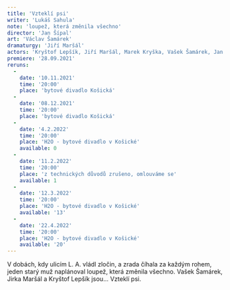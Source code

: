 ```yaml
---
title: 'Vzteklí psi'
writer: 'Lukáš Sahula'
note: 'loupež, která změnila všechno'
director: 'Jan Šípal'
art: 'Václav Šamárek'
dramaturgy: 'Jiří Maršál'
actors: 'Kryštof Lepšík, Jiří Maršál, Marek Kryška, Vašek Šamárek, Jan Šípal, Jan Hausenblas, Cyril Janeček a Lukáš Sahula'
premiere: '28.09.2021'
reruns:
  -
    date: '10.11.2021'
    time: '20:00'
    place: 'bytové divadlo Košická'
  - 
    date: '08.12.2021'
    time: '20:00'
    place: 'bytové divadlo Košická'
  -  
    date: '4.2.2022'
    time: '20:00'
    place: 'H2O - bytové divadlo v Košické'
    available: 0
  -  
    date: '11.2.2022'
    time: '20:00'
    place: 'z technických důvodů zrušeno, omlouváme se'
    available: 1
  -  
    date: '12.3.2022'
    time: '20:00'
    place: 'H2O - bytové divadlo v Košické'
    available: '13'
  -  
    date: '22.4.2022'
    time: '20:00'
    place: 'H2O - bytové divadlo v Košické'
    available: '20'
---
```

V dobách, kdy ulicím L. A. vládl zločin, a zrada číhala za každým rohem, jeden starý muž naplánoval loupež, která změnila všechno. Vašek Šamárek, Jirka Maršál a Kryštof Lepšík jsou... Vzteklí psi.
